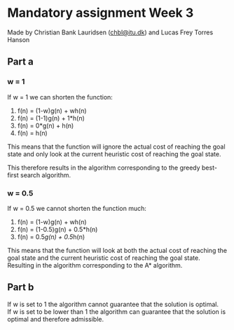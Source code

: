 # Mandatory assignment Week 3

Made by Christian Bank Lauridsen (chbl@itu.dk) and Lucas Frey Torres Hanson

## Part a

### w = 1

If w = 1 we can shorten the function:

1. f(n) = (1-w)g(n) + wh(n)
2. f(n) = (1-1)g(n) + 1*h(n)
3. f(n) = 0*g(n) + h(n)
4. f(n) = h(n)

This means that the function will ignore the actual cost of reaching the goal state and only look at the current heuristic cost of reaching the goal state.

This therefore results in the algorithm corresponding to the greedy best-first search algorithm.

### w = 0.5

If w = 0.5 we cannot shorten the function much:

1. f(n) = (1-w)g(n) + wh(n)
2. f(n) = (1-0.5)g(n) + 0.5*h(n)
3. f(n) = 0.5*g(n) + 0.5*h(n)

This means that the function will look at both the actual cost of reaching the goal state and the current heuristic cost of reaching the goal state.
Resulting in the algorithm corresponding to the A* algorithm.

## Part b

If w is set to 1 the algorithm cannot guarantee that the solution is optimal.\
If w is set to be lower than 1 the algorithm can guarantee that the solution is optimal and therefore admissible.